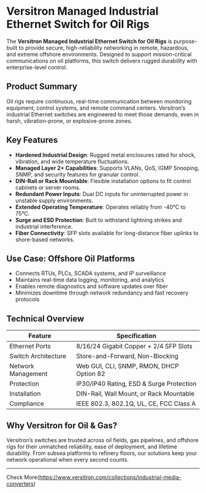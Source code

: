 # Versitron Managed Industrial Ethernet Switch for Oil Rigs

The **Versitron Managed Industrial Ethernet Switch for Oil Rigs** is purpose-built to provide secure, high-reliability networking in remote, hazardous, and extreme offshore environments. Designed to support mission-critical communications on oil platforms, this switch delivers rugged durability with enterprise-level control.

## Product Summary

Oil rigs require continuous, real-time communication between monitoring equipment, control systems, and remote command centers. Versitron’s industrial Ethernet switches are engineered to meet those demands, even in harsh, vibration-prone, or explosive-prone zones.

## Key Features

- **Hardened Industrial Design**: Rugged metal enclosures rated for shock, vibration, and wide temperature fluctuations.
- **Managed Layer 2+ Capabilities**: Supports VLANs, QoS, IGMP Snooping, SNMP, and security features for granular control.
- **DIN-Rail or Rack Mountable**: Flexible installation options to fit control cabinets or server rooms.
- **Redundant Power Inputs**: Dual DC inputs for uninterrupted power in unstable supply environments.
- **Extended Operating Temperature**: Operates reliably from -40°C to 75°C.
- **Surge and ESD Protection**: Built to withstand lightning strikes and industrial interference.
- **Fiber Connectivity**: SFP slots available for long-distance fiber uplinks to shore-based networks.

## Use Case: Offshore Oil Platforms

- Connects RTUs, PLCs, SCADA systems, and IP surveillance  
- Maintains real-time data logging, monitoring, and analytics  
- Enables remote diagnostics and software updates over fiber  
- Minimizes downtime through network redundancy and fast recovery protocols

## Technical Overview

| Feature                   | Specification                           |
|--------------------------|------------------------------------------|
| Ethernet Ports           | 8/16/24 Gigabit Copper + 2/4 SFP Slots   |
| Switch Architecture      | Store-and-Forward, Non-Blocking          |
| Network Management       | Web GUI, CLI, SNMP, RMON, DHCP Option 82 |
| Protection               | IP30/IP40 Rating, ESD & Surge Protection |
| Installation             | DIN-Rail, Wall Mount, or Rack Mountable  |
| Compliance               | IEEE 802.3, 802.1Q, UL, CE, FCC Class A   |

## Why Versitron for Oil & Gas?

Versitron’s switches are trusted across oil fields, gas pipelines, and offshore rigs for their unmatched reliability, ease of deployment, and lifetime durability. From subsea platforms to refinery floors, our solutions keep your network operational when every second counts.

---

Check More(https://www.versitron.com/collections/industrial-media-converters)
